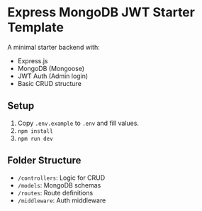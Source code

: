 # Express MongoDB JWT Starter Template

A minimal starter backend with:
- Express.js
- MongoDB (Mongoose)
- JWT Auth (Admin login)
- Basic CRUD structure

## Setup

1. Copy `.env.example` to `.env` and fill values.
2. `npm install`
3. `npm run dev`

## Folder Structure

- `/controllers`: Logic for CRUD
- `/models`: MongoDB schemas
- `/routes`: Route definitions
- `/middleware`: Auth middleware
